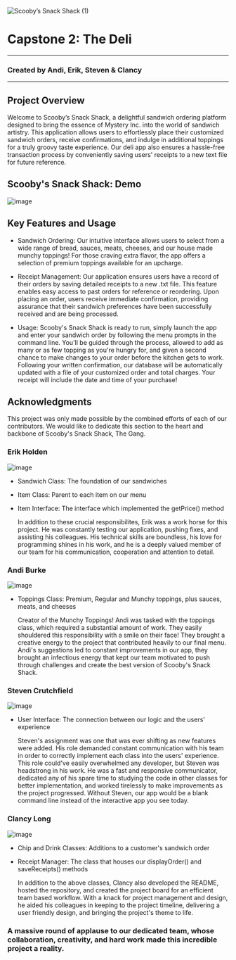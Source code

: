 ![Scooby’s Snack Shack (1)](https://github.com/clancycooper/DeliApp/assets/141694194/61531719-4696-4db1-a214-cf113cda0e6e)


# Capstone 2: The Deli
___
### Created by Andi, Erik, Steven & Clancy
___
## Project Overview
Welcome to Scooby’s Snack Shack, a delightful sandwich ordering platform designed to bring the essence of Mystery Inc. into the world of sandwich artistry. This application allows users to effortlessly place their customized sandwich orders, receive confirmations, and indulge in additional toppings for a truly groovy taste experience. Our deli app also ensures a hassle-free transaction process by conveniently saving users' receipts to a new text file for future reference.

## Scooby's Snack Shack: Demo
![image](https://github.com/clancycooper/DeliApp/assets/141694194/dcb39a4b-c807-4d4b-b5b9-803dd0a0f3cd)

## Key Features and Usage
- Sandwich Ordering: Our intuitive interface allows users to select from a wide range of bread, sauces, meats, cheeses, and our house made munchy toppings! For those craving extra flavor, the app offers a selection of premium toppings available for an upcharge.
  
- Receipt Management: Our application ensures users have a record of their orders by saving detailed receipts to a new .txt file. This feature enables easy access to past orders for reference or reordering. Upon placing an order, users receive immediate confirmation, providing assurance that their sandwich preferences have been successfully received and are being processed.
  
- Usage: Scooby's Snack Shack is ready to run, simply launch the app and enter your sandwich order by following the menu prompts in the command line. You'll be guided through the process, allowed to add as many or as few topping as you're hungry for, and given a second chance to make changes to your order before the kitchen gets to work. Following your written confirmation, our database will be automatically updated with a file of your customized order and total charges. Your receipt will include the date and time of your purchase!

## Acknowledgments
This project was only made possible by the combined efforts of each of our contributors. We would like to dedicate this section to the heart and backbone of Scooby's Snack Shack, The Gang.

### Erik Holden
![image](https://github.com/clancycooper/DeliApp/assets/141694194/bb51908a-bcc9-46f1-b046-16138e2cc48d)

- Sandwich Class: The foundation of our sandwiches
- Item Class: Parent to each item on our menu
- Item Interface: The interface which implemented the getPrice() method

  In addition to these crucial responsibilites, Erik was a work horse for this project. He was constantly testing our application, pushing fixes, and assisting his colleagues. His technical skills are boundless, his love for programming shines in his work, and he is a deeply valued member of our team for his communication, cooperation and attention to detail.
### Andi Burke
![image](https://github.com/clancycooper/DeliApp/assets/141694194/319963a8-29c2-45c4-8c9b-e5a8d4959440)

- Toppings Class: Premium, Regular and Munchy toppings, plus sauces, meats, and cheeses

  Creator of the Munchy Toppings! Andi was tasked with the toppings class, which required a substantial amount of work. They easily shouldered this responsibility with a smile on their face! They brought a creative energy to the project that contributed heavily to our final menu. Andi's suggestions led to constant improvements in our app, they brought an infectious energy that kept our team motivated to push through challenges and create the best version of Scooby's Snack Shack.
### Steven Crutchfield
![image](https://github.com/clancycooper/DeliApp/assets/141694194/9871dbfc-aea5-46be-b365-69f43aa05bd1)

- User Interface: The connection between our logic and the users' experience

  Steven's assignment was one that was ever shifting as new features were added. His role demanded constant communication with his team in order to correctly implement each class into the users' experience. This role could've easily overwhelmed any developer, but Steven was headstrong in his work. He was a fast and responsive communicator, dedicated any of his spare time to studying the code in other classes for better implementation, and worked tirelessly to make improvements as the project progressed. Without Steven, our app would be a blank command line instead of the interactive app you see today.
### Clancy Long
![image](https://github.com/clancycooper/DeliApp/assets/141694194/2e7a10fe-7a0b-4871-89e2-989c8b8ec003)

- Chip and Drink Classes: Additions to a customer's sandwich order
- Receipt Manager: The class that houses our displayOrder() and saveReceipts() methods

  In addition to the above classes, Clancy also developed the README, hosted the repository, and created the project board for an efficient team based workflow. With a knack for project management and design, he aided his colleagues in keeping to the project timeline, delivering a user friendly design, and bringing the project's theme to life.

### A massive round of applause to our dedicated team, whose collaboration, creativity, and hard work made this incredible project a reality.
